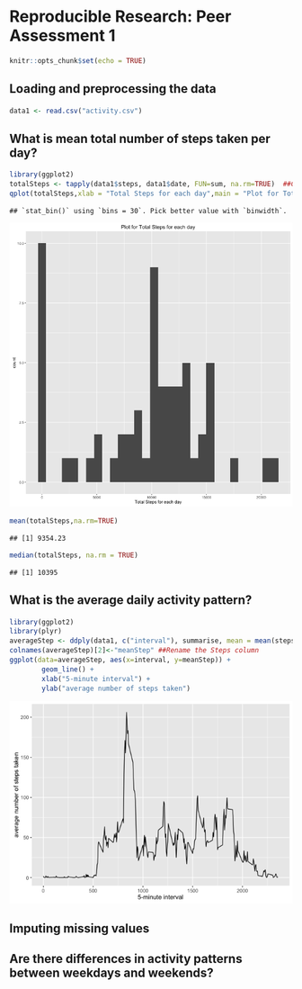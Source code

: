 # Reproducible Research: Peer Assessment 1


```r
knitr::opts_chunk$set(echo = TRUE)
```

## Loading and preprocessing the data

```r
data1 <- read.csv("activity.csv")
```

## What is mean total number of steps taken per day?

```r
library(ggplot2)
totalSteps <- tapply(data1$steps, data1$date, FUN=sum, na.rm=TRUE)  ##Calculate the total steps by date.
qplot(totalSteps,xlab = "Total Steps for each day",main = "Plot for Total Steps for each day")
```

```
## `stat_bin()` using `bins = 30`. Pick better value with `binwidth`.
```

![](PA1_template_files/figure-html/unnamed-chunk-2-1.png)<!-- -->


```r
mean(totalSteps,na.rm=TRUE)
```

```
## [1] 9354.23
```

```r
median(totalSteps, na.rm = TRUE)
```

```
## [1] 10395
```

## What is the average daily activity pattern?

```r
library(ggplot2)
library(plyr)
averageStep <- ddply(data1, c("interval"), summarise, mean = mean(steps,na.rm = TRUE))
colnames(averageStep)[2]<-"meanStep" ##Rename the Steps column
ggplot(data=averageStep, aes(x=interval, y=meanStep)) + 
        geom_line() +
        xlab("5-minute interval") +
        ylab("average number of steps taken")
```

![](PA1_template_files/figure-html/unnamed-chunk-4-1.png)<!-- -->


## Imputing missing values



## Are there differences in activity patterns between weekdays and weekends?
